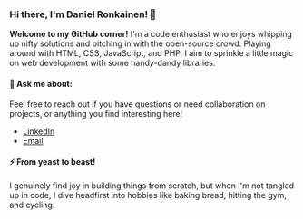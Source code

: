 
### Hi there, I'm Daniel Ronkainen! 👋

**Welcome to my GitHub corner!** I'm a code enthusiast who enjoys whipping up nifty solutions and pitching in with the open-source crowd. Playing around with HTML, CSS, JavaScript, and PHP, I aim to sprinkle a little magic on web development with some handy-dandy libraries.

<!---
#### 🌱 What I'm currently working on:
I stumbled into creating MaplePHP and Stratox, basically tripping over lines of code to bring developers some nifty tools for web apps. If these frameworks save your day, how about a **cheeky star** on their repos? Here’s a peek at what’s been keeping me up at night.

- [MaplePHP  - Layered structure MVC PHP framework](https://github.com/MaplePHP/MaplePHP)
- [Stratox - Template engine](https://github.com/stratoxjs/stratox)
- [Stratox Pilot - Routing library](https://github.com/stratoxjs/StratoxPilot)
-->
#### 💬 Ask me about:

Feel free to reach out if you have questions or need collaboration on projects, or anything you find interesting here!
- [LinkedIn](https://www.linkedin.com/in/daniel-ronkainen-161b3386/)
- [Email](mailto:daniel.ronkainen@wazabii.se)

#### ⚡ From yeast to beast!
I genuinely find joy in building things from scratch, but when I'm not tangled up in code, I dive headfirst into hobbies like baking bread, hitting the gym, and cycling.
